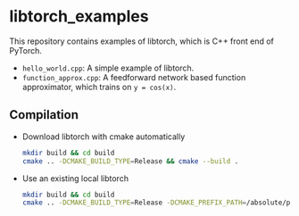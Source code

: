 # libtorch_examples
This repository contains examples of libtorch, which is C++ front end of PyTorch.
* `hello_world.cpp`: A simple example of libtorch.
* `function_approx.cpp`: A feedforward network based function approximator, which trains on `y = cos(x)`.

## Compilation

- Download libtorch with cmake automatically
  ```bash
  mkdir build && cd build
  cmake .. -DCMAKE_BUILD_TYPE=Release && cmake --build .
  ```

- Use an existing local libtorch
  ```bash
  mkdir build && cd build
  cmake .. -DCMAKE_BUILD_TYPE=Release -DCMAKE_PREFIX_PATH=/absolute/path/to/libtorch && cmake --build .
  ```
